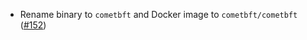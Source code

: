 - Rename binary to `cometbft` and Docker image to `cometbft/cometbft`
  ([\#152](https://github.com/KYVENetwork/cometbft/v38/pull/152))
